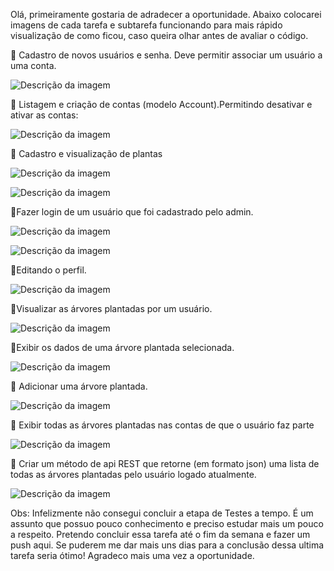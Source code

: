 Olá, primeiramente gostaria de adradecer a oportunidade. 
Abaixo colocarei imagens de cada tarefa e subtarefa funcionando para mais rápido visualização de como ficou, caso queira olhar antes de avaliar o código. 

:small_blue_diamond: Cadastro de novos usuários e senha. Deve permitir associar um usuário a uma conta.

![Descrição da imagem](imagens/youshopadminuser.png)

:small_blue_diamond: Listagem e criação de contas (modelo Account).Permitindo desativar e ativar as contas:

![Descrição da imagem](imagens/youshopadmin.PNG)

:small_blue_diamond: Cadastro e visualização de plantas

![Descrição da imagem](imagens/youshopadmintree.PNG)

![Descrição da imagem](imagens/youshoptreevisualiser.PNG)


:small_blue_diamond:Fazer login de um usuário que foi cadastrado pelo admin.

![Descrição da imagem](imagens/youshoplogin.PNG)

![Descrição da imagem](imagens/youshophome.PNG)

:small_blue_diamond:Editando o perfil.

![Descrição da imagem](imagens/youshopprofile.PNG)

:small_blue_diamond:Visualizar as árvores plantadas por um usuário.


![Descrição da imagem](imagens/youshopmytrees.PNG)

:small_blue_diamond:Exibir os dados de uma árvore plantada selecionada.

![Descrição da imagem](imagens/youshoptreedetail.PNG)

:small_blue_diamond: Adicionar uma árvore plantada.

![Descrição da imagem](imagens/youshopaddtree.PNG)

:small_blue_diamond: Exibir todas as árvores plantadas nas contas de que o usuário faz parte

![Descrição da imagem](imagens/youshopmytrees.PNG)

:small_blue_diamond: Criar um método de api REST que retorne (em formato json) uma lista de todas as árvores plantadas pelo usuário logado atualmente.

![Descrição da imagem](imagens/youshopapi.PNG)


Obs: Infelizmente não consegui concluir a etapa de Testes a tempo. É um assunto que possuo pouco conhecimento e preciso estudar mais um pouco a respeito. Pretendo concluir essa tarefa até o fim da semana e fazer um push aqui. Se puderem me dar mais uns dias para a conclusão dessa ultima tarefa seria ótimo! Agradeco mais uma vez a oportunidade. 
